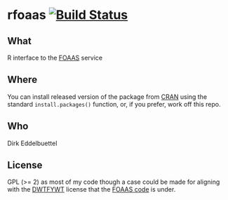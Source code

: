 # rfoaas  [![Build Status](https://travis-ci.org/eddelbuettel/rfoaas.png)](https://travis-ci.org/eddelbuettel/rfoaas)

## What

R interface to the [FOAAS](http://foaas.com) service 

## Where

You can install released version of the package from [CRAN](http://cran.rstudio.com/) using
the standard `install.packages()` function, or, if you prefer, work off this
repo.

## Who

Dirk Eddelbuettel

## License

GPL (>= 2) as most of my code though a case could be made for aligning with
the [DWTFYWT](https://github.com/tomdionysus/foaas/blob/master/LICENSE)
license that the [FOAAS code](https://github.com/tomdionysus/foaas/) is under.
